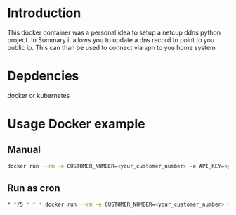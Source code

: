 # Introduction
This docker container was a personal idea to setup a netcup ddns python project. In Summary it allows you to update a dns record to point to you public ip. 
This can than be used to connect via vpn to you home system

# Depdencies 
docker or kubernetes 

# Usage Docker example 

## Manual 
```bash 
docker run --rm -e CUSTOMER_NUMBER=<your_customer_number> -e API_KEY=<your_api_key> -e API_PASSWORD=<your_api_password> -e DOMAIN=<your_domain> -e RECORD_NAME=<your_vpn_subdomain> ghcr.io/alb-dev/netcup-ddns:latest 
```
## Run as cron
```bash 
* */5 * * * docker run --rm -e CUSTOMER_NUMBER=<your_customer_number> -e API_KEY=<your_api_key> -e API_PASSWORD=<your_api_password> -e DOMAIN=<your_domain> -e RECORD_NAME=<your_vpn_subdomain> ghcr.io/alb-dev/netcup-ddns:latest 
```